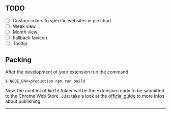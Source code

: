 ## TODO
 - [ ] Custom colors to specific websites in pie chart
 - [ ] Week view
 - [ ] Month view
 - [ ] Fallback favicon
 - [ ] Tooltip

## Packing

After the development of your extension run the command

```
$ NODE_ENV=production npm run build
```

Now, the content of `build` folder will be the extension ready to be submitted to the Chrome Web Store. Just take a look at the [official guide](https://developer.chrome.com/webstore/publish) to more infos about publishing.

---
